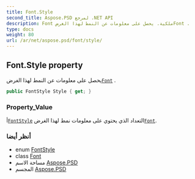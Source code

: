 ```yaml
---
title: Font.Style
second_title: Aspose.PSD لمرجع .NET API
description: Font ملكية. يحصل على معلومات عن النمط لهذا الغرضFont .
type: docs
weight: 80
url: /ar/net/aspose.psd/font/style/
---
```

## Font.Style property

يحصل على معلومات عن النمط لهذا الغرض[`Font`](../) .

```csharp
public FontStyle Style { get; }
```

### Property_Value

أ[`FontStyle`](../../fontstyle/) التعداد الذي يحتوي على معلومات نمط لهذا الغرض[`Font`](../).

### أنظر أيضا

* enum [FontStyle](../../fontstyle/)
* class [Font](../)
* مساحة الاسم [Aspose.PSD](../../font/)
* المجسم [Aspose.PSD](../../../)


